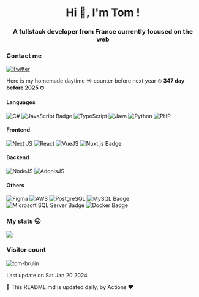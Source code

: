 <h1 align="center">Hi 👋, I'm Tom !</h1>
<h3 align="center">A fullstack developer from France currently focused on the web</h3>

### Contact me

[![Twitter](https://img.shields.io/badge/Twitter-%231DA1F2.svg?logo=Twitter&logoColor=white)](https://twitter.com/Tom_Brulin)

Here is my homemade daytime ☀️ counter before next year ⏱ **347 day before 2025 ⏱**

#### Languages

![C#](https://img.shields.io/badge/c%23-%23239120.svg?style=for-the-badge&logo=c-sharp&logoColor=white) ![JavaScript Badge](https://img.shields.io/badge/JavaScript-F7DF1E?logo=javascript&logoColor=000&style=for-the-badge) ![TypeScript](https://img.shields.io/badge/typescript-%23007ACC.svg?style=for-the-badge&logo=typescript&logoColor=white) ![Java](https://img.shields.io/badge/java-f89820.svg?style=for-the-badge) ![Python](https://img.shields.io/badge/python-3670A0?style=for-the-badge&logo=python&logoColor=ffdd54) ![PHP](https://img.shields.io/badge/php-777BB4?style=for-the-badge&logo=php&logoColor=fff)

#### Frontend

![Next JS](https://img.shields.io/badge/NextJS-black?style=for-the-badge&logo=next.js&logoColor=white) ![React](https://img.shields.io/badge/react-%2320232a.svg?style=for-the-badge&logo=react&logoColor=%2361DAFB) ![VueJS](https://img.shields.io/badge/Vue.js-35495E?style=for-the-badge&logo=vuedotjs&logoColor=4FC08D) ![Nuxt.js Badge](https://img.shields.io/badge/Nuxt.js-00DC82?logo=nuxtdotjs&logoColor=fff&style=for-the-badge)

#### Backend

![NodeJS](https://img.shields.io/badge/node.js-6DA55F?style=for-the-badge&logo=node.js&logoColor=white) ![AdonisJS](https://img.shields.io/badge/AdonisJS-5A45FF?style=for-the-badge&logo=adonisjs&logoColor=white)

#### Others

![Figma](https://img.shields.io/badge/figma-%23F24E1E.svg?style=for-the-badge&logo=figma&logoColor=white) ![AWS](https://img.shields.io/badge/aws-232F3E.svg?style=for-the-badge&logo=amazon-aws&logoColor=white) ![PostgreSQL](https://img.shields.io/badge/postgresql-4169e1?style=for-the-badge&logo=postgresql&logoColor=white) ![MySQL Badge](https://img.shields.io/badge/MySQL-4479A1?logo=mysql&logoColor=fff&style=for-the-badge) ![Microsoft SQL Server Badge](https://img.shields.io/badge/Microsoft%20SQL%20Server-CC2927?logo=microsoftsqlserver&logoColor=fff&style=for-the-badge) ![Docker Badge](https://img.shields.io/badge/Docker-2496ED?logo=docker&logoColor=fff&style=for-the-badge)

### My stats 😛

![](https://github-readme-streak-stats.herokuapp.com/?user=tom-brulin&theme=dark&hide_border=true)

### Visitor count

<p align="left"> <img src="https://komarev.com/ghpvc/?username=tom-brulin&label=Profile%20views&color=0e75b6&style=flat-square" alt="tom-brulin" /> </p>

Last update on Sat Jan 20 2024

🤖 This README.md is updated daily, by Actions ❤️
